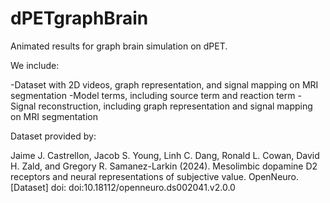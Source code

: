 # dPETgraphBrain
Animated results for graph brain simulation on dPET.

We include:

-Dataset with 2D videos, graph representation, and signal mapping on MRI segmentation
-Model terms, including source term and reaction term
-Signal reconstruction, including graph representation and signal mapping on MRI segmentation

Dataset provided by:

Jaime J. Castrellon, Jacob S. Young, Linh C. Dang, Ronald L. Cowan, David H. Zald, and Gregory R. Samanez-Larkin (2024). Mesolimbic dopamine D2 receptors and neural representations of subjective value. OpenNeuro. [Dataset] doi: doi:10.18112/openneuro.ds002041.v2.0.0
